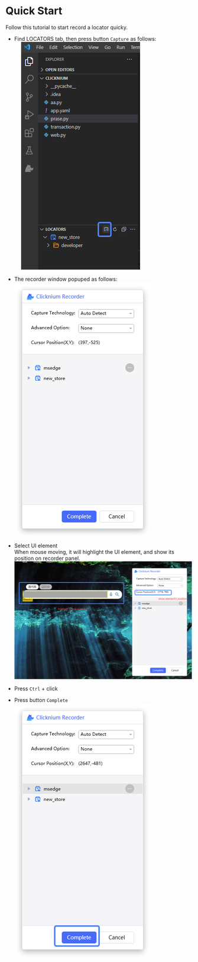 # Quick Start<!-- {docsify-ignore-all} -->

Follow this tutorial to start record a locator quicky.

- Find LOCATORS tab, then press button `Capture` as follows:  
&emsp; ![start recorder from vscode](../../img/start_recorder_from_vscode.png)

- The recorder window popuped as follows:  
![recorder window](../../img/recorder_main.png)

- Select UI element  
When mouse moving, it will highlight the UI element, and show its position on recorder panel.
![sigle record](../../img/recorder_single.png)

- Press `Ctrl` + click

- Press button `Complete`  
![record complete](../../img/recorder_complete.png)




